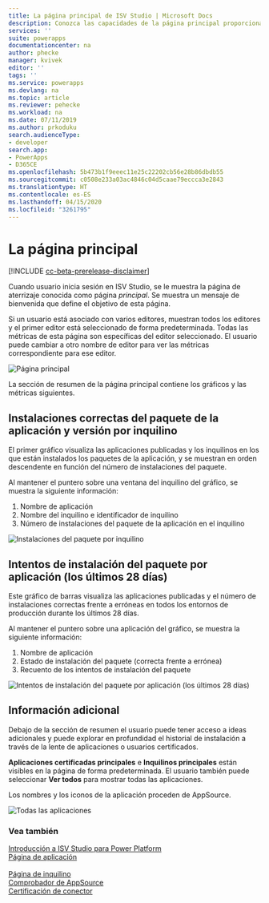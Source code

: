 ```yaml
---
title: La página principal de ISV Studio | Microsoft Docs
description: Conozca las capacidades de la página principal proporcionada por el portal ISV Studio.
services: ''
suite: powerapps
documentationcenter: na
author: phecke
manager: kvivek
editor: ''
tags: ''
ms.service: powerapps
ms.devlang: na
ms.topic: article
ms.reviewer: pehecke
ms.workload: na
ms.date: 07/11/2019
ms.author: prkoduku
search.audienceType:
- developer
search.app:
- PowerApps
- D365CE
ms.openlocfilehash: 5b473b1f9eeec11e25c22202cb56e28b86dbdb55
ms.sourcegitcommit: c0508e233a03ac4846c04d5caae79eccca3e2843
ms.translationtype: HT
ms.contentlocale: es-ES
ms.lasthandoff: 04/15/2020
ms.locfileid: "3261795"
---
```

# <a name="the-home-page"></a>La página principal

[!INCLUDE [cc-beta-prerelease-disclaimer](../../includes/cc-beta-prerelease-disclaimer.md)]

Cuando usuario inicia sesión en ISV Studio, se le muestra la página de aterrizaje conocida como página *principal*. Se muestra un mensaje de bienvenida que define el objetivo de esta página.

Si un usuario está asociado con varios editores, muestran todos los editores y el primer editor está seleccionado de forma predeterminada. Todas las métricas de esta página son específicas del editor seleccionado. El usuario puede cambiar a otro nombre de editor para ver las métricas correspondiente para ese editor.

![Página principal](media/isv-portal-homepage.png)

La sección de resumen de la página principal contiene los gráficos y las métricas siguientes.

## <a name="successful-app-package-installs-by-tenant"></a>Instalaciones correctas del paquete de la aplicación y versión por inquilino

El primer gráfico visualiza las aplicaciones publicadas y los inquilinos en los que están instalados los paquetes de la aplicación, y se muestran en orden descendente en función del número de instalaciones del paquete.

Al mantener el puntero sobre una ventana del inquilino del gráfico, se muestra la siguiente información:

1. Nombre de aplicación
2. Nombre del inquilino e identificador de inquilino
3. Número de instalaciones del paquete de la aplicación en el inquilino

![Instalaciones del paquete por inquilino](media/isv-portal-homepage-graph1.png)

## <a name="package-install-attempts-by-app-last-28-days"></a>Intentos de instalación del paquete por aplicación (los últimos 28 días)

Este gráfico de barras visualiza las aplicaciones publicadas y el número de instalaciones correctas frente a erróneas en todos los entornos de producción durante los últimos 28 días.

Al mantener el puntero sobre una aplicación del gráfico, se muestra la siguiente información:

1. Nombre de aplicación
2. Estado de instalación del paquete (correcta frente a errónea)
3. Recuento de los intentos de instalación del paquete

![Intentos de instalación del paquete por aplicación (los últimos 28 días)](media/isv-portal-homepage-graph2.png)

## <a name="additional-insights"></a>Información adicional

Debajo de la sección de resumen el usuario puede tener acceso a ideas adicionales y puede explorar en profundidad el historial de instalación a través de la lente de aplicaciones o usuarios certificados.

**Aplicaciones certificadas principales** e **Inquilinos principales** están visibles en la página de forma predeterminada. El usuario también puede seleccionar **Ver todos** para mostrar todas las aplicaciones.

Los nombres y los iconos de la aplicación proceden de AppSource.

![Todas las aplicaciones](media/isv-portal-homepage-seeall.png)

### <a name="see-also"></a>Vea también

[Introducción a ISV Studio para Power Platform](isv-app-management.md)  
[Página de aplicación](isv-app-management-apppage.md)<br/>  
[Página de inquilino](isv-app-management-tenantpage.md)<br/> 
[Comprobador de AppSource](isv-app-management-appsource-checker.md)<br/> 
[Certificación de conector](isv-app-management-certification.md)
